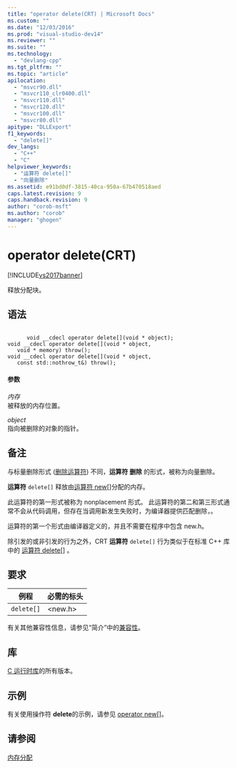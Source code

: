 ```yaml
---
title: "operator delete(CRT) | Microsoft Docs"
ms.custom: ""
ms.date: "12/03/2016"
ms.prod: "visual-studio-dev14"
ms.reviewer: ""
ms.suite: ""
ms.technology: 
  - "devlang-cpp"
ms.tgt_pltfrm: ""
ms.topic: "article"
apilocation: 
  - "msvcr90.dll"
  - "msvcr110_clr0400.dll"
  - "msvcr110.dll"
  - "msvcr120.dll"
  - "msvcr100.dll"
  - "msvcr80.dll"
apitype: "DLLExport"
f1_keywords: 
  - "delete[]"
dev_langs: 
  - "C++"
  - "C"
helpviewer_keywords: 
  - "运算符 delete[]"
  - "向量删除"
ms.assetid: e91bd0df-3815-40ca-950a-67b470518aed
caps.latest.revision: 9
caps.handback.revision: 9
author: "corob-msft"
ms.author: "corob"
manager: "ghogen"
---
```

# operator delete(CRT)
[!INCLUDE[vs2017banner](../assembler/inline/includes/vs2017banner.md)]

释放分配块。  
  
## 语法  
  
```  
  
      void __cdecl operator delete[](void * object);  
void __cdecl operator delete[](void * object,   
   void * memory) throw();  
void __cdecl operator delete[](void * object,   
   const std::nothrow_t&) throw();  
```  
  
#### 参数  
 *内存*  
 被释放的内存位置。  
  
 *object*  
 指向被删除的对象的指针。  
  
## 备注  
 与标量删除形式 \([删除运算符](../c-runtime-library/operator-delete-crt.md)\) 不同，**运算符 删除** 的形式，被称为向量删除。  
  
 **运算符** `delete[]` 释放由[运算符 new&#91;&#93;](../c-runtime-library/new-operator-crt.md)分配的内存。  
  
 此运算符的第一形式被称为 nonplacement 形式。  此运算符的第二和第三形式通常不会从代码调用，但存在当调用新发生失败时，为编译器提供匹配删除，。  
  
 运算符的第一个形式由编译器定义的，并且不需要在程序中包含 new.h。  
  
 除引发的或非引发的行为之外，CRT **运算符** `delete[]` 行为类似于在标准 C\+\+ 库中的 [运算符 delete&#91;&#93;](../Topic/operator%20delete\(%3Cnew%3E\).md) 。  
  
## 要求  
  
|例程|必需的标头|  
|--------|-----------|  
|`delete[]`|\<new.h\>|  
  
 有关其他兼容性信息，请参见“简介”中的[兼容性](../c-runtime-library/compatibility.md)。  
  
## 库  
 [C 运行时库](../c-runtime-library/crt-library-features.md)的所有版本。  
  
## 示例  
 有关使用操作符 **delete**的示例，请参见 [operator new&#91;&#93;](../c-runtime-library/new-operator-crt.md)。  
  
## 请参阅  
 [内存分配](../c-runtime-library/memory-allocation.md)
